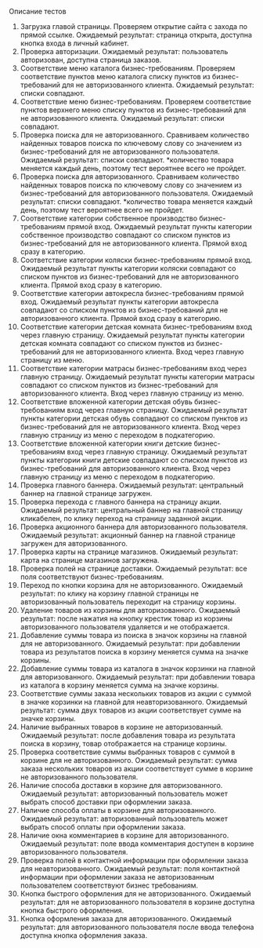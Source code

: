 Описание тестов
1.	Загрузка главой страницы. Проверяем открытие сайта с захода по прямой ссылке. Ожидаемый результат: страница открыта, доступна кнопка входа в личный кабинет.
2.	Проверка авторизации. Ожидаемый результат: пользователь авторизован, доступна страница заказов.
3.	Соответствие меню каталога бизнес-требованиям. Проверяем соответствие пунктов меню каталога списку пунктов из бизнес-требований для не авторизованного клиента. Ожидаемый результат: списки совпадают. 
4.	Соответствие меню бизнес-требованиям. Проверяем соответствие пунктов верхнего меню списку пунктов из бизнес-требований для не авторизованного клиента. Ожидаемый результат: списки совпадают. 
5.	Проверка поиска для не авторизованного. Сравниваем количество найденных товаров поиска по ключевому слову со значением из бизнес-требований для не авторизованного пользователя. Ожидаемый результат: списки совпадают.  *количество товара меняется каждый день, поэтому тест вероятнее всего не пройдет. 
6.	Проверка поиска для авторизованного. Сравниваем количество найденных товаров поиска по ключевому слову со значением из бизнес-требований для авторизованного пользователя. Ожидаемый результат: списки совпадают.  *количество товара меняется каждый день, поэтому тест вероятнее всего не пройдет. 
7.	Соответствие категории собственное производство бизнес-требованиям прямой вход. Ожидаемый результат пункты категории собственное производство совпадают со списком пунктов из бизнес-требований для не авторизованного клиента. Прямой вход сразу в категорию.
8.	Соответствие категории коляски бизнес-требованиям прямой вход. Ожидаемый результат пункты категории коляски совпадают со списком пунктов из бизнес-требований для не авторизованного клиента. Прямой вход сразу в категорию.
9.	Соответствие категории автокресла бизнес-требованиям прямой вход. Ожидаемый результат пункты категории автокресла совпадают со списком пунктов из бизнес-требований для не авторизованного клиента. Прямой вход сразу в категорию.
10.	Соответствие категории детская комната бизнес-требованиям вход через главную страницу. Ожидаемый результат пункты категории детская комната совпадают со списком пунктов из бизнес-требований для не авторизованного клиента. Вход через главную страницу из меню. 
11.	Соответствие категории матрасы бизнес-требованиям вход через главную страницу. Ожидаемый результат пункты категории матрасы совпадают со списком пунктов из бизнес-требований для авторизованного клиента. Вход через главную страницу из меню. 
12.	Соответствие вложенной категории детская обувь бизнес-требованиям вход через главную страницу. Ожидаемый результат пункты категории детская обувь совпадают со списком пунктов из бизнес-требований для не авторизованного клиента. Вход через главную страницу из меню с переходом в подкатегорию. 
13.	Соответствие вложенной категории книги детские бизнес-требованиям вход через главную страницу. Ожидаемый результат пункты категории книги детские совпадают со списком пунктов из бизнес-требований для авторизованного клиента. Вход через главную страницу из меню с переходом в подкатегорию.
14.	Проверка главного баннера. Ожидаемый результат: центральный баннер на главной странице загружен.
15.	Проверка перехода с главного баннера на страницу акции. Ожидаемый результат: центральный баннер на главной страницу кликабелен, по клику переход на страницу заданной акции. 
16.	Проверка акционного баннера для авторизованного пользователя. Ожидаемый результат: акционный баннер на главной странице загружен для авторизованного.
17.	Проверка карты на странице магазинов. Ожидаемый результат: карта на странице магазинов загружена. 
18.	Проверка полей на странице доставки. Ожидаемый результат: все поля соответствуют бизнес-требованиям. 
19.	Переход по кнопки корзина для не авторизованного. Ожидаемый результат: по клику на корзину главной страницы не авторизованный пользователь переходит на страницу корзины. 
20.	Удаление товаров из корзины для авторизованного. Ожидаемый результат: после нажатия на кнопку крестик товар из корзины авторизованного пользователя удаляется и не отображается. 
21.	Добавление суммы товара из поиска в значок корзины на главной для не авторизованного. Ожидаемый результат: при добавлении товара из результатов поиска в корзину меняется сумма на значке корзины.
22.	Добавление суммы товара из каталога в значок корзинки на главной для авторизованного. Ожидаемый результат: при добавлении товара из каталога в корзину меняется сумма на значке корзины.
23.	Соответствие суммы заказа нескольких товаров из акции с суммой в значке корзинки на главной для неавторизованного. Ожидаемый результат: сумма двух товаров из акции соответствует сумме на значке корзины. 
24.	Наличие выбранных товаров в корзине не авторизованный. Ожидаемый результат: после добавления товара из результата поиска в корзину, товар отображается на странице корзины. 
25.	Проверка соответствие суммы выбранных товаров с суммой в корзине для не авторизованного. Ожидаемый результат: сумма заказа нескольких товаров из акции соответствует сумме в корзине не авторизованного пользователя. 
26.	Наличие способа доставки в корзине для авторизованного. Ожидаемый результат: авторизованный пользователь может выбрать способ доставки при оформлении заказа. 
27.	Наличие способа оплаты в корзине для авторизованного. Ожидаемый результат: авторизованный пользователь может выбрать способ оплаты при оформлении заказа.
28.	Наличие окна комментариев в корзине для авторизованного. Ожидаемый результат: поле ввода комментария доступен в корзине авторизованного пользователя. 
29.	Проверка полей в контактной информации при оформлении заказа для неавторизованного. Ожидаемый результат: поля контактной информации при оформлении заказа не авторизованным пользователем соответствуют бизнес требованиям.
30.	Кнопка быстрого оформления для не авторизованного. Ожидаемый результат: для не авторизованного пользователя в корзине доступна кнопка быстрого оформления. 
31.	Кнопка оформления заказа для авторизованного.  Ожидаемый результат: для авторизованного пользователя после ввода телефона доступна кнопка оформления заказа. 
